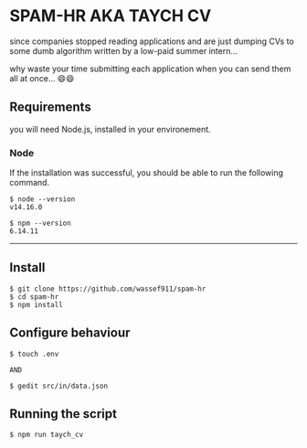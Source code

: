 # SPAM-HR AKA TAYCH CV

since companies stopped reading applications and are just dumping CVs to some dumb algorithm written by a low-paid summer intern…

why waste your time submitting each application when you can send them all at once… 😄😄

## Requirements

you will need Node.js, installed in your environement.

### Node

If the installation was successful, you should be able to run the following command.

    $ node --version
    v14.16.0

    $ npm --version
    6.14.11

---

## Install

    $ git clone https://github.com/wassef911/spam-hr
    $ cd spam-hr
    $ npm install

## Configure behaviour

    $ touch .env

    AND

    $ gedit src/in/data.json

## Running the script

    $ npm run taych_cv
